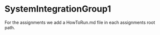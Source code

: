 # SystemIntegrationGroup1

For the assignments we add a HowToRun.md file in each assignments root path.
